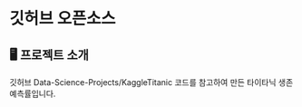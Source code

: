 # 깃허브 오픈소스 

## 🖥️ 프로젝트 소개
깃허브 Data-Science-Projects/KaggleTitanic 코드를 참고하여 만든 타이타닉 생존 예측률입니다.
<br>
